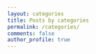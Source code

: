 ```yaml
---
layout: categories
title: Posts by categories
permalink: /categories/
comments: false
author_profile: true
---
```

